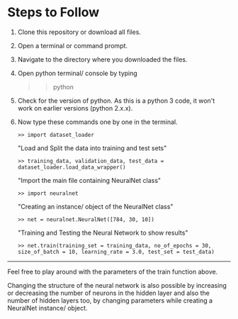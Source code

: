 # Steps to Follow

1. Clone this repository or download all files.
2. Open a terminal or command prompt.
3. Navigate to the directory where you downloaded the files.
4. Open python terminal/ console by typing 
	>> python
5. Check for the version of python. As this is a python 3 code, it won't work on earlier versions (python 2.x.x).
6. Now type these commands one by one in the terminal.
	```
	>> import dataset_loader
	```

	"Load and Split the data into training and test sets"
	```
	>> training_data, validation_data, test_data = dataset_loader.load_data_wrapper()
	```
	
	"Import the main file containing NeuralNet class"
	```
	>> import neuralnet
	```

	"Creating an instance/ object of the NeuralNet class"
	```
	>> net = neuralnet.NeuralNet([784, 30, 10])
	```
	
	"Training and Testing the Neural Network to show results"
	```
	>> net.train(training_set = training_data, no_of_epochs = 30, size_of_batch = 10, learning_rate = 3.0, test_set = test_data)
	```

---

Feel free to play around with the parameters of the train function above.

Changing the structure of the neural network is also possible by increasing or decreasing the number of neurons in the hidden layer and also the number of hidden layers too, by changing parameters while creating a NeuralNet instance/ object.